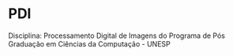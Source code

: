 # PDI
 Disciplina: Processamento Digital de Imagens do Programa de Pós Graduação em Ciências da Computação - UNESP

